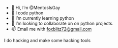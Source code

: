 - 👋 Hi, I’m @MentosIsGay
- 👀 I code python
- 🌱 I’m currently learning python
- 💞️ I’m looking to collaborate on on python projects.
- 📫 Email me with foxblitz72@gmail.com

I do hacking and make some hacking tools
